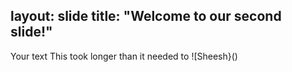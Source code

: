 layout: slide
title: "Welcome to our second slide!"
---
Your text
This took longer than it needed to ![Sheesh}()

